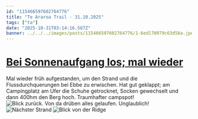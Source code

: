 ```yaml
---
id: "115466597602764776"
title: "Te Araroa Trail - 31.10.2025"
tags: ["ta"]
date: "2025-10-31T03:14:16.587Z"
banner: ../../../images/posts/115466597602764776/1-6ed170979c63d58a.jpeg
---
```


# [Bei Sonnenaufgang los; mal wieder ](../../../images/posts/115466597602764776/1-6ed170979c63d58a.jpeg)

Mal wieder früh aufgestanden, um den Strand und die Flussdurchquerungen bei Ebbe zu erwischen. Hat gut geklappt; am Campingplatz am Ufer die Schuhe getrocknet, Socken gewechselt und dann 400hm den Berg hoch. Traumhafter campspot!![Blick zurück. Von da drüben alles gelaufen. Unglaublich!](../../../images/posts/115466597602764776/2-96f89a75c4123d6f.jpeg)
![Nächster Strand](../../../images/posts/115466597602764776/3-7f2862458517f532.jpeg)
![Blick von der Ridge](../../../images/posts/115466597602764776/4-4c077fdfa57e59b4.jpeg)
